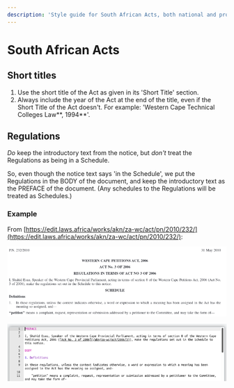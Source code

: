 ```yaml
---
description: 'Style guide for South African Acts, both national and provincial.'
---
```


# South African Acts

## Short titles

1. Use the short title of the Act as given in its 'Short Title' section.
2. Always include the year of the Act at the end of the title, even if the Short Title of the Act doesn't. For example: 'Western Cape Technical Colleges Law**, 1994**'.

## Regulations

_Do_ keep the introductory text from the notice, but _don't_ treat the Regulations as being in a Schedule.

So, even though the notice text says 'in the Schedule', we put the Regulations in the BODY of the document, and keep the introductory text as the PREFACE of the document. \(Any schedules to the Regulations will be treated as Schedules.\)

### Example

From [https://edit.laws.africa/works/akn/za-wc/act/pn/2010/232/](https://edit.laws.africa/works/akn/za-wc/act/pn/2010/232/):

![](../.gitbook/assets/image%20%2897%29.png)

![](../.gitbook/assets/image%20%2896%29.png)

